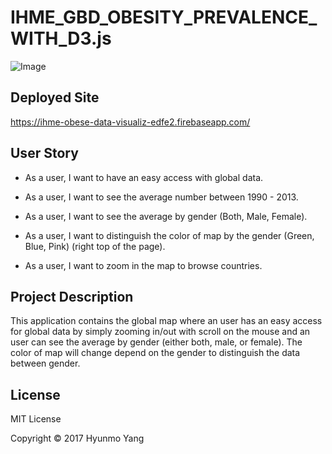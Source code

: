 # IHME_GBD_OBESITY_PREVALENCE_WITH_D3.js

![Image](https://github.com/yhmgood0130/yhmgood0130.github.io/blob/master/assets/image/example.png?raw=true)

## Deployed Site

https://ihme-obese-data-visualiz-edfe2.firebaseapp.com/

## User Story

* As a user, I want to have an easy access with global data.

* As a user, I want to see the average number between 1990 - 2013.

* As a user, I want to see the average by gender (Both, Male, Female).

* As a user, I want to distinguish the color of map by the gender (Green, Blue, Pink) (right top of the page).

* As a user, I want to zoom in the map to browse countries.

## Project Description

This application contains the global map where an user has an easy access for global data by simply zooming in/out with scroll on the mouse and an user can see the average
by gender (either both, male, or female). The color of map will change depend on the gender to distinguish the data between gender.

## License

MIT License

Copyright © 2017 Hyunmo Yang
